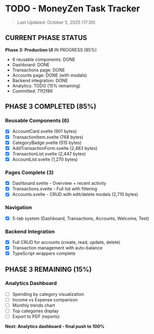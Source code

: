 # TODO - MoneyZen Task Tracker
> Last Updated: October 5, 2025 (17:30)

## CURRENT PHASE STATUS

**Phase 3: Production UI** IN PROGRESS (85%)
- 6 reusable components: DONE
- Dashboard: DONE
- Transactions page: DONE
- Accounts page: DONE (with modals)
- Backend integration: DONE
- Analytics: TODO (15% remaining)
- Committed: 71f2f86

## PHASE 3 COMPLETED (85%)

### Reusable Components (6)
- [x] AccountCard.svelte (901 bytes)
- [x] TransactionItem.svelte (768 bytes)
- [x] CategoryBadge.svelte (515 bytes)
- [x] AddTransactionForm.svelte (2,483 bytes)
- [x] TransactionList.svelte (2,447 bytes)
- [x] AccountList.svelte (1,270 bytes)

### Pages Complete (3)
- [x] Dashboard.svelte - Overview + recent activity
- [x] Transactions.svelte - Full list with filtering
- [x] Accounts.svelte - CRUD with edit/delete modals (2,710 bytes)

### Navigation
- [x] 5-tab system (Dashboard, Transactions, Accounts, Welcome, Test)

### Backend Integration
- [x] Full CRUD for accounts (create, read, update, delete)
- [x] Transaction management with auto-balance
- [x] TypeScript wrappers complete

## PHASE 3 REMAINING (15%)

### Analytics Dashboard
- [ ] Spending by category visualization
- [ ] Income vs Expense comparison
- [ ] Monthly trends chart
- [ ] Top categories display
- [ ] Export to PDF (reports)

**Next: Analytics dashboard - final push to 100%**
